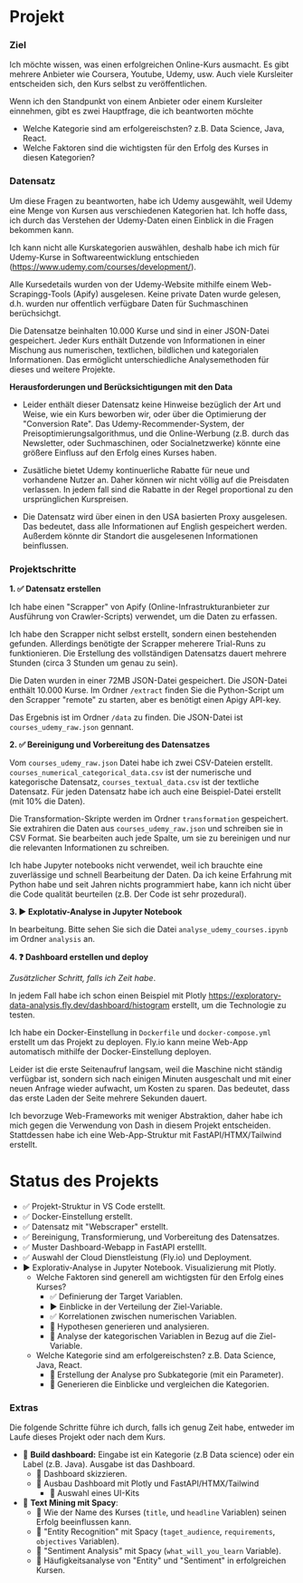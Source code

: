 # Projekt

### **Ziel**

Ich möchte wissen, was einen erfolgreichen Online-Kurs ausmacht. Es gibt mehrere Anbieter wie Coursera, Youtube, Udemy, usw. Auch viele Kursleiter entscheiden sich, den Kurs selbst zu veröffentlichen. 

Wenn ich den Standpunkt von einem Anbieter oder einem Kursleiter einnehmen, gibt es zwei Hauptfrage, die ich beantworten möchte

* Welche Kategorie sind am erfolgereischsten? z.B. Data Science, Java, React.
* Welche Faktoren sind die wichtigsten für den Erfolg des Kurses in diesen Kategorien?

### **Datensatz** 

Um diese Fragen zu beantworten, habe ich Udemy ausgewählt, weil Udemy eine Menge von Kursen aus verschiedenen Kategorien hat. Ich hoffe dass, ich durch das Verstehen der Udemy-Daten einen Einblick in die Fragen bekommen kann.

Ich kann nicht alle Kurskategorien auswählen, deshalb habe ich mich für Udemy-Kurse in Softwareentwicklung entschieden  (https://www.udemy.com/courses/development/). 

Alle Kursedetails wurden von der Udemy-Website mithilfe einem Web-Scrapingg-Tools (Apify) ausgelesen. Keine private Daten wurde gelesen, d.h. wurden nur offentlich verfügbare Daten  für Suchmaschinen berüchsichgt.

Die Datensatze beinhalten 10.000 Kurse und sind in einer JSON-Datei gespeichert. Jeder Kurs enthält Dutzende von Informationen in einer Mischung aus numerischen, textlichen, bildlichen und kategorialen Informationen. Das ermöglicht unterschiedliche Analysemethoden für dieses und weitere Projekte.

**Herausforderungen und Berücksichtigungen mit den Data** 

* Leider enthält dieser Datensatz keine Hinweise bezüglich der Art und Weise, wie ein Kurs beworben wir, oder über die Optimierung der "Conversion Rate". Das Udemy-Recommender-System, der Preisoptimierungsalgorithmus, und die Online-Werbung (z.B. durch das Newsletter, oder Suchmaschinen, oder Socialnetzwerke) könnte eine größere Einfluss auf den Erfolg eines Kurses haben.

* Zusätliche bietet Udemy kontinuerliche Rabatte für neue und vorhandene Nutzer an. Daher können wir nicht völlig auf die Preisdaten verlassen. In jedem fall sind die Rabatte in der Regel proportional zu den ursprünglichen Kurspreisen.

* Die Datensatz wird über einen in den USA basierten Proxy ausgelesen. Das bedeutet, dass alle Informationen auf English gespeichert werden. Außerdem könnte dir Standort die ausgelesenen Informationen beinflussen.

### Projektschritte

**1. :white_check_mark:  Datensatz erstellen**

Ich habe einen "Scrapper" von Apify (Online-Infrastrukturanbieter zur Ausführung von Crawler-Scripts) verwendet, um die Daten zu erfassen. 

Ich habe den Scrapper nicht selbst erstellt, sondern einen bestehenden gefunden. Allerdings benötigte der Scrapper meherere Trial-Runs zu funktionieren. Die Erstellung des vollständigen Datensatzs dauert mehrere Stunden (circa 3 Stunden um genau zu sein).

Die Daten wurden in einer 72MB JSON-Datei gespeichert. Die JSON-Datei enthält 10.000 Kurse. Im Ordner `/extract` finden Sie die Python-Script um den Scrapper "remote" zu starten, aber es benötigt einen Apigy API-key.

Das Ergebnis ist im Ordner `/data` zu finden. Die JSON-Datei ist `courses_udemy_raw.json` gennant.

**2. :white_check_mark:  Bereinigung und Vorbereitung des Datensatzes**

Vom `courses_udemy_raw.json` Datei habe ich zwei CSV-Dateien erstellt. `courses_numerical_categorical_data.csv` ist der numerische und kategorische Datensatz, `courses_textual_data.csv` ist der textliche Datensatz. Für jeden Datensatz habe ich auch eine Beispiel-Datei erstellt (mit 10% die Daten).

Die Transformation-Skripte werden im Ordner `transformation` gespeichert. Sie extrahiren die Daten aus `courses_udemy_raw.json` und schreiben sie in CSV Format. Sie bearbeiten auch jede Spalte, um sie zu bereinigen und nur die relevanten Informationen zu schreiben.

Ich habe Jupyter notebooks nicht verwendet, weil ich brauchte eine zuverlässige und schnell Bearbeitung der Daten. Da ich keine Erfahrung mit Python habe und seit Jahren nichts programmiert habe, kann ich nicht über die Code qualität beurteilen (z.B. Der Code ist sehr prozedural).

**3. :arrow_forward: Explotativ-Analyse in Jupyter Notebook**

In bearbeitung. Bitte sehen Sie sich die Datei `analyse_udemy_courses.ipynb` im Ordner `analysis` an.

**4. :question:  Dashboard erstellen und deploy**

*Zusätzlicher Schritt, falls ich Zeit habe*. 

In jedem Fall habe ich schon einen Beispiel mit Plotly https://exploratory-data-analysis.fly.dev/dashboard/histogram erstellt, um die Technologie zu testen. 

Ich habe ein Docker-Einstellung in `Dockerfile` und `docker-compose.yml` erstellt um das Projekt zu deployen. Fly.io kann meine Web-App automatisch mithilfe der Docker-Einstellung deployen.

Leider ist die erste Seitenaufruf langsam, weil die Maschine nicht ständig verfügbar ist, sondern sich nach einigen Minuten ausgeschalt und mit einer neuen Anfrage wieder aufwacht, um Kosten zu sparen. Das bedeutet, dass das erste Laden der Seite mehrere Sekunden dauert.

Ich bevorzuge Web-Frameworks mit weniger Abstraktion, daher habe ich mich gegen die Verwendung von Dash in diesem Projekt entscheiden. Stattdessen habe ich eine Web-App-Struktur mit FastAPI/HTMX/Tailwind erstellt. 


# Status des Projekts

- :white_check_mark: Projekt-Struktur in VS Code erstellt.
- :white_check_mark: Docker-Einstellung erstellt.
- :white_check_mark: Datensatz mit "Webscraper" erstellt.
- :white_check_mark: Bereinigung, Transformierung, und Vorbereitung des Datensatzes.
- :white_check_mark: Muster Dashboard-Webapp in FastAPI erstelllt.
- :white_check_mark: Auswahl der Cloud Dienstleistung (Fly.io) und Deployment.
- :arrow_forward: Explorativ-Analyse in Jupyter Notebook. Visualizierung mit Plotly.
    - Welche Faktoren sind generell am wichtigsten für den Erfolg eines Kurses?
        - :white_check_mark: Definierung der Target Variablen.
        - :arrow_forward: Einblicke in der Verteilung der Ziel-Variable.
        - :white_check_mark: Korrelationen zwischen numerischen Variablen.
        - :black_square_button: Hypothesen generieren und analysieren. 
        - :black_square_button: Analyse der kategorischen Variablen in Bezug auf die Ziel-Variable.
    - Welche Kategorie sind am erfolgereischsten? z.B. Data Science, Java, React.
        - :black_square_button: Erstellung der Analyse pro Subkategorie (mit ein Parameter).
        - :black_square_button: Generieren die Einblicke und vergleichen die Kategorien.

### Extras

Die folgende Schritte führe ich durch, falls ich genug Zeit habe, entweder im Laufe dieses Projekt oder nach dem Kurs.

- :black_square_button: **Build dashboard:** Eingabe ist ein Kategorie (z.B Data science) oder ein Label (z.B. Java). Ausgabe ist das Dashboard.
    - :black_square_button:	 Dashboard skizzieren. 
    - :black_square_button:	 Ausbau Dashboard mit Plotly und FastAPI/HTMX/Tailwind
        - :black_square_button:	 Auswahl eines UI-Kits
- :black_square_button: **Text Mining mit Spacy**:  
    - :black_square_button:	Wie der Name des Kurses (`title`, und `headline` Variablen) seinen Erfolg beeinflussen kann.
    - :black_square_button:	"Entity Recognition" mit Spacy (`taget_audience`, `requirements`, `objectives` Variablen). 
    - :black_square_button:	"Sentiment Analysis" mit Spacy (`what_will_you_learn` Variable).
    - :black_square_button: Häufigkeitsanalyse von "Entity" und "Sentiment" in erfolgreichen Kursen.